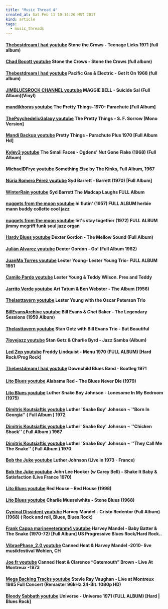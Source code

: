 ```yaml
---
title: "Music Thread 4"
created_at: Sat Feb 11 10:14:26 MST 2017
kind: article
tags:
  - music_threads
---
```


<h4>
  <a href="https://www.youtube.com/watch?v=vdoHk3qCYa0&t=51s" target="_blank">Thebestdream I had youtube</a>
  Stone the Crows - Teenage Licks 1971 (full album)
</h4>

<h4>
  <a href="https://www.youtube.com/watch?v=1jo2stCPzds" target="_blank">Chad Bocott youtube</a>
  Stone the Crows - Stone the Crows (full album)
</h4>

<h4>
  <a href="https://www.youtube.com/watch?v=rpjKhpNhrCI" target="_blank">Thebestdream I had youtube</a>
  Pacific Gas & Electric - Get It On 1968 (full album)
</h4>

<h4>
  <a href="https://www.youtube.com/watch?v=EIiJ51dqPVA&t=69s" target="_blank">JIMBLUESROCK CHANNEL youtube</a>
  MAGGIE BELL - Suicide Sal (Full Album)(Vinyl)
</h4>

<h4>
  <a href="https://www.youtube.com/watch?v=UDLr9dKnN4Y" target="_blank">mandikhoras youtube</a>
  The Pretty Things-1970- Parachute [Full Album]
</h4>

<h4>
  <a href="https://www.youtube.com/watch?v=eRJHo378Dro" target="_blank">ThePsychedelicGalaxy youtube</a>
  The Pretty Things - S. F. Sorrow [Mono Version]
</h4>

<h4>
  <a href="https://www.youtube.com/watch?v=zKIDQpq_1KI" target="_blank">Mandi Backup youtube</a>
  Pretty Things - Parachute Plus 1970 [Full Album Hd]
</h4>

<h4>
  <a href="https://www.youtube.com/watch?v=TwB3bug2p-I" target="_blank">Kylev3 youtube</a>
  The Small Faces - Ogdens' Nut Gone Flake (1968) (Full Album)
</h4>

<h4>
  <a href="https://www.youtube.com/watch?v=jEAi9tlzmcQ" target="_blank">MichaelDFrye youtube</a>
  Something Else by The Kinks, Full Album, 1967
</h4>

<h4>
  <a href="https://www.youtube.com/watch?v=W5Ky2ZB7vWY" target="_blank">Núria Romero Pérez youtube</a>
  Syd Barrett - Barrett (1970) [Full Album]
</h4>

<h4>
  <a href="https://www.youtube.com/watch?v=Mhwmtj7kyi4" target="_blank">WinterRain youtube</a>
  Syd Barrett The Madcap Laughs FULL Album
</h4>

<h4>
  <a href="https://www.youtube.com/watch?v=ZV2aMiQhYkA" target="_blank">nuggets from the moon youtube</a>
  hi flutin' (1957) FULL ALBUM herbie mann buddy collette cool jazz
</h4>

<h4>
  <a href="https://www.youtube.com/watch?v=zjQ2qcfDsyg" target="_blank">nuggets from the moon youtube</a>
  let's stay together (1972) FULL ALBUM jimmy mcgriff funk soul jazz organ
</h4>

<h4>
  <a href="https://www.youtube.com/watch?v=D_V7MwrqZ3w" target="_blank">Hardy Blues youtube</a>
  Dexter Gordon - The Mellow Sound (Full Album)
</h4>

<h4>
  <a href="https://www.youtube.com/watch?v=s4H01l5hxwA" target="_blank">Julián Alvarez youtube</a>
  Dexter Gordon - Go! (Full Album 1962)
</h4>

<h4>
  <a href="https://www.youtube.com/watch?v=4BdUL_Nk4iw" target="_blank">JuanMa Torres youtube</a>
  Lester Young- Lester Young Trio- FULL ALBUM 1951
</h4>

<h4>
  <a href="https://www.youtube.com/watch?v=tDesCGeGLL4" target="_blank">Camilo Pardo youtube</a>
  Lester Young & Teddy Wilson. Pres and Teddy
</h4>

<h4>
  <a href="https://www.youtube.com/watch?v=KJifh-S2Hw4" target="_blank">Jarrito Verde youtube</a>
  Art Tatum & Ben Webster - The Album (1956)
</h4>

<h4>
  <a href="https://www.youtube.com/watch?v=SshRoagQMQM" target="_blank">Thelasttavern youtube</a>
  Lester Young with the Oscar Peterson Trio
</h4>

<h4>
  <a href="https://www.youtube.com/watch?v=ctuG_wo1Zkk" target="_blank">BillEvansArchive youtube</a>
  Bill Evans & Chet Baker - The Legendary Sessions (1959 Album)
</h4>

<h4>
  <a href="https://www.youtube.com/watch?v=4Xh3IMWzF_s" target="_blank">Thelasttavern youtube</a>
  Stan Getz with Bill Evans Trio - But Beautiful
</h4>

<h4>
<a href="https://www.youtube.com/watch?v=kO1oB9fgpFc" target="_blank">7lovejazz youtube</a>
Stan Getz & Charlie Byrd - Jazz Samba (Album)
</h4>

<h4>
  <a href="https://www.youtube.com/watch?v=VJXOYyxkRrg" target="_blank">Led Zep youtube</a>
  Freddy Lindquist - Menu 1970 (FULL ALBUM) [Hard Rock/Prog Rock]
</h4>

<h4>
  <a href="https://www.youtube.com/watch?v=EUkvTvUFtj4" target="_blank">Thebestdream I had youtube</a>
  Downchild Blues Band - Bootleg 1971
</h4>

<h3>
<a href="" target="_blank"></a>
</h3>

<h4>
  <a href="https://www.youtube.com/watch?v=iJ4b_S_4sL4" target="_blank">Lito Blues youtube</a>
  Alabama Red - The Blues Never Die (1979)
</h4>

<h4>
  <a href="https://www.youtube.com/watch?v=rfO7Xh-xtSI" target="_blank">Lito Blues youtube</a>
  Luther Snake Boy Johnson - Lonesome In My Bedroom (1975)
</h4>

<h4>
  <a href="https://www.youtube.com/watch?v=lsUEyXB3jdQ" target="_blank">Dimitris Koutsiaftis youtube</a>
  Luther 'Snake Boy' Johnson ~ ''Born In Georgia'' ( Full Album ) 1972
</h4>

<h4>
  <a href="https://www.youtube.com/watch?v=Wt5Rvivnws4" target="_blank">Dimitris Koutsiaftis youtube</a>
  Luther 'Snake Boy' Johnson ~ ''Chicken Shack'' ( Full Album ) 1967
</h4>

<h4>
  <a href="https://www.youtube.com/watch?v=5bfLd1NHL90" target="_blank">Dimitris Koutsiaftis youtube</a>
  Luther 'Snake Boy' Johnson ~ ''They Call Me The Snake'' ( Full Album ) 1970
</h4>

<h4>
  <a href="https://www.youtube.com/watch?v=yBQy7qc90nU" target="_blank">Bob the Juke youtube</a>
  Luther Johnson (Live in 1973 - France)
</h4>

<h4>
  <a href="https://www.youtube.com/watch?v=7LXffUmh3Ig" target="_blank">Bob the Juke youtube</a>
  John Lee Hooker (w Carey Bell) - Shake It Baby & Satisfaction (Live France 1970)
</h4>

<h4>
  <a href="https://www.youtube.com/watch?v=Zc5PL60iEGg" target="_blank">Lito Blues youtube</a>
  Red House – Red House (1998)
</h4>

<h4>
  <a href="https://www.youtube.com/watch?v=R8CctwZgcQc" target="_blank">Lito Blues youtube</a>
  Charlie Musselwhite - Stone Blues (1968)
</h4>

<h4>
  <a href="https://www.youtube.com/watch?v=nK0hTlQuvek" target="_blank">Cynical Dissident youtube</a>
  Harvey Mandel - Cristo Redentor (Full Album) (1968) ( Rock and roll, Blues, Blues Rock)
</h4>

<h4>
  <a href="https://www.youtube.com/watch?v=iV_H6hN2Hqo" target="_blank">Frank Cappa marineveteranm4 youtube</a>
  Harvey Mandel - Baby Batter & The Snake (1970-72) [Full Album] US Progressive Blues Rock/Hard Rock..
</h4>

<h4>
  <a href="https://www.youtube.com/watch?v=a7Mo3pXXUh4" target="_blank">VibraePhase_2.0 youtube</a>
  Canned Heat & Harvey Mandel -2010- live musikfestival Wohlen, CH
</h4>

<h4>
  <a href="https://www.youtube.com/watch?v=VERDSfV-wPQ" target="_blank">Joe fr youtube</a>
  Canned Heat & Clarence “Gatemouth” Brown - Live At Montreux -1973
</h4>

<h4>
  <a href="https://www.youtube.com/watch?v=2hDV3pbJvyc" target="_blank">Mega Backing Tracks youtube</a>
  Stevie Ray Vaughan - Live at Montreux 1985 Full Concert (Remaster 96kHz.24-Bit. 1080p HD)
</h4>

<h4>
  <a href="https://www.youtube.com/watch?v=4kSma2pgcaI" target="_blank">Bloody Sabbath youtube</a>
  Universe - Universe 1971 (FULL ALBUM) [Hard | Blues Rock]
</h4>

<!--
html boilerplate
<a href="" target="_blank"></a>
<a name=""></a>
<img src="" width="400px">
<ul>
  <li></li>
</ul>
<pre>
</pre>
<pre><code>
</code></pre>
<math xmlns='http://www.w3.org/1998/Math/MathML' display='block'>
</math>
-->
